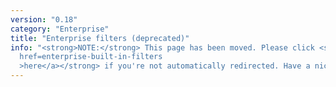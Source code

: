 ```yaml
---
version: "0.18"
category: "Enterprise"
title: "Enterprise filters (deprecated)"
info: "<strong>NOTE:</strong> This page has been moved. Please click <strong><a
  href=enterprise-built-in-filters
  >here</a></strong> if you're not automatically redirected. Have a nice day!"
---
```


<meta http-equiv="refresh" content="1;url=enterprise-built-in-filters">
